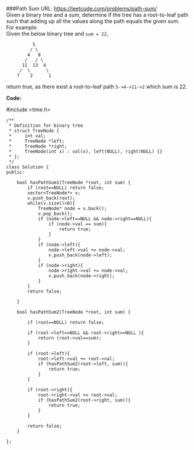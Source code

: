 ###Path Sum
URL: https://leetcode.com/problems/path-sum/</br>
Given a binary tree and a sum, determine if the tree has a root-to-leaf path such that adding up all the values along the path equals the given sum.</br>
For example:</br>
Given the below binary tree and `sum = 22`,

              5
             / \
            4   8
           /   / \
          11  13  4
         /  \      \
        7    2      1

return true, as there exist a root-to-leaf path `5->4->11->2` which sum is 22.

__Code:__

#include <time.h>

	/**
	 * Definition for binary tree
	 * struct TreeNode {
	 *     int val;
	 *     TreeNode *left;
	 *     TreeNode *right;
	 *     TreeNode(int x) : val(x), left(NULL), right(NULL) {}
	 * };
	 */
	class Solution {
	public:
	    
	    bool hasPathSum1(TreeNode *root, int sum) {
	        if (root==NULL) return false;
	        vector<TreeNode*> v;
	        v.push_back(root);
	        while(v.size()>0){
	            TreeNode* node = v.back();
	            v.pop_back();
	            if (node->left==NULL && node->right==NULL){
	                if (node->val == sum){
	                    return true;
	                }
	            }
	            if (node->left){
	                node->left->val += node->val;
	                v.push_back(node->left);
	            }
	            if (node->right){
	                node->right->val += node->val;
	                v.push_back(node->right);
	            }
	        }
	        return false;
	        
	    }
	    
	    bool hasPathSum2(TreeNode *root, int sum) {
	        
	        if (root==NULL) return false;
	        
	        if (root->left==NULL && root->right==NULL ){
	            return (root->val==sum);
	        }
	        
	        if (root->left){
	            root->left->val += root->val;
	            if (hasPathSum2(root->left, sum)){
	                return true;
	            }
	        }
	        
	        if (root->right){
	            root->right->val += root->val;
	            if (hasPathSum2(root->right, sum)){
	                return true;
	            }
	        }
	        
	        return false;
	    }

	};